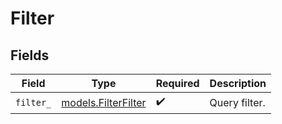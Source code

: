 # Filter


## Fields

| Field                                            | Type                                             | Required                                         | Description                                      |
| ------------------------------------------------ | ------------------------------------------------ | ------------------------------------------------ | ------------------------------------------------ |
| `filter_`                                        | [models.FilterFilter](../models/filterfilter.md) | :heavy_check_mark:                               | Query filter.                                    |